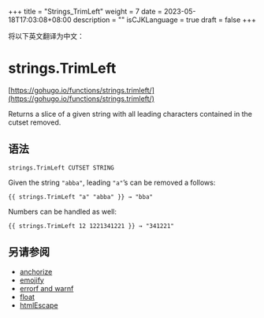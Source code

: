 +++
title = "Strings_TrimLeft"
weight = 7
date = 2023-05-18T17:03:08+08:00
description = ""
isCJKLanguage = true
draft = false
+++

将以下英文翻译为中文：
# strings.TrimLeft

[https://gohugo.io/functions/strings.trimleft/](https://gohugo.io/functions/strings.trimleft/)

Returns a slice of a given string with all leading characters contained in the cutset removed.

## 语法

```
strings.TrimLeft CUTSET STRING
```

Given the string `"abba"`, leading `"a"`’s can be removed a follows:

```
{{ strings.TrimLeft "a" "abba" }} → "bba"
```

Numbers can be handled as well:

```
{{ strings.TrimLeft 12 1221341221 }} → "341221"
```

## 另请参阅

- [anchorize](https://gohugo.io/functions/anchorize/)
- [emojify](https://gohugo.io/functions/emojify/)
- [errorf and warnf](https://gohugo.io/functions/errorf/)
- [float](https://gohugo.io/functions/float/)
- [htmlEscape](https://gohugo.io/functions/htmlescape/)
